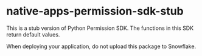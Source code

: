 # native-apps-permission-sdk-stub
This is a stub version of Python Permission SDK. The functions in this SDK return default values.

When deploying your application, do not upload this package to Snowflake.